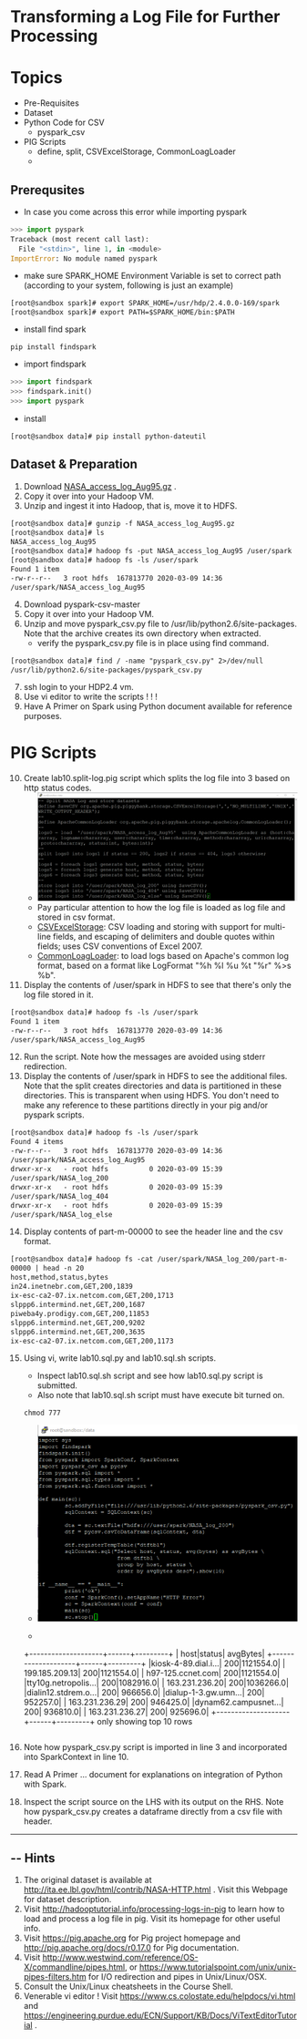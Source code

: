 # Transforming a Log File for Further Processing
# Topics
- Pre-Requisites
- Dataset 
- Python Code for CSV
    - pyspark_csv
- PIG Scripts
    - define, split, CSVExcelStorage, CommonLoagLoader
    - 
## Prerequsites
- In case you come across this error while importing pyspark 
```py
>>> import pyspark
Traceback (most recent call last):
  File "<stdin>", line 1, in <module>
ImportError: No module named pyspark
```
- make sure SPARK_HOME Environment Variable is set to correct path (according to your system, following is just an example)
```shell
[root@sandbox spark]# export SPARK_HOME=/usr/hdp/2.4.0.0-169/spark
[root@sandbox spark]# export PATH=$SPARK_HOME/bin:$PATH
```
- install find spark
```shell
pip install findspark
```
- import findspark
```py
>>> import findspark
>>> findspark.init()
>>> import pyspark
```
- install 
```shell
[root@sandbox data]# pip install python-dateutil
```

## Dataset & Preparation
1. Download [NASA_access_log_Aug95.gz](http://www.ftpstatus.com/file_properties.php?sname=ftp.cs.umass.edu&fid=66) .
2. Copy it over into your Hadoop VM.
3. Unzip and ingest it into Hadoop, that is, move it to HDFS.
```shell
[root@sandbox data]# gunzip -f NASA_access_log_Aug95.gz
[root@sandbox data]# ls
NASA_access_log_Aug95
[root@sandbox data]# hadoop fs -put NASA_access_log_Aug95 /user/spark
[root@sandbox data]# hadoop fs -ls /user/spark
Found 1 item
-rw-r--r--   3 root hdfs  167813770 2020-03-09 14:36 /user/spark/NASA_access_log_Aug95
```
4. Download pyspark-csv-master
5. Copy it over into your Hadoop VM.
6. Unzip and move pyspark_csv.py file to /usr/lib/python2.6/site-packages. Note that the archive creates its own directory when extracted.
    - verify the pyspark_csv.py file is in place using find command.
```shell
[root@sandbox data]# find / -name "pyspark_csv.py" 2>/dev/null
/usr/lib/python2.6/site-packages/pyspark_csv.py
```
7. ssh login to your HDP2.4 vm.
8. Use vi editor to write the scripts ! ! !
9. Have A Primer on Spark using Python document available for reference purposes. 
# PIG Scripts
10. Create lab10.split-log.pig script which splits the log file into 3 based on http status codes. 
    - ![log_split script](log_split.png)
    - Pay particular attention to how the log file is loaded as log file and stored in csv format.
    - [CSVExcelStorage](https://pig.apache.org/docs/latest/api/org/apache/pig/piggybank/storage/CSVExcelStorage.html): CSV loading and storing with support for multi-line fields, and escaping of delimiters and double quotes within fields; uses CSV conventions of Excel 2007. 
    - [CommonLoagLoader](https://pig.apache.org/docs/r0.17.0/api/org/apache/pig/piggybank/storage/apachelog/CommonLogLoader.html): to load logs based on Apache's common log format, based on a format like LogFormat "%h %l %u %t \"%r\" %>s %b".
11. Display the contents of /user/spark in HDFS to see that there's only the log file stored in it.
```shell
[root@sandbox data]# hadoop fs -ls /user/spark
Found 1 item
-rw-r--r--   3 root hdfs  167813770 2020-03-09 14:36 /user/spark/NASA_access_log_Aug95
```
12. Run the script. Note how the messages are avoided using stderr redirection.
13. Display the contents of /user/spark in HDFS to see the additional files. Note that the split creates directories and data is partitioned in these directories. This is transparent when using HDFS. You don't need to make any reference to these partitions directly in your pig and/or pyspark scripts.
```shell
[root@sandbox data]# hadoop fs -ls /user/spark
Found 4 items
-rw-r--r--   3 root hdfs  167813770 2020-03-09 14:36 /user/spark/NASA_access_log_Aug95
drwxr-xr-x   - root hdfs          0 2020-03-09 15:39 /user/spark/NASA_log_200
drwxr-xr-x   - root hdfs          0 2020-03-09 15:39 /user/spark/NASA_log_404
drwxr-xr-x   - root hdfs          0 2020-03-09 15:39 /user/spark/NASA_log_else
```
14. Display contents of part-m-00000 to see the header line and the csv format.
```shell
[root@sandbox data]# hadoop fs -cat /user/spark/NASA_log_200/part-m-00000 | head -n 20
host,method,status,bytes
in24.inetnebr.com,GET,200,1839
ix-esc-ca2-07.ix.netcom.com,GET,200,1713
slppp6.intermind.net,GET,200,1687
piweba4y.prodigy.com,GET,200,11853
slppp6.intermind.net,GET,200,9202
slppp6.intermind.net,GET,200,3635
ix-esc-ca2-07.ix.netcom.com,GET,200,1173
```
15. Using vi, write lab10.sql.py and lab10.sql.sh scripts. 
    - Inspect lab10.sql.sh script and see how lab10.sql.py script is submitted.
    - Also note that lab10.sql.sh script must have execute bit turned on.
    ```shell
    chmod 777 
    ```
    - ![sql_script.py](sql_script_py.png)
    - ```shell
    +--------------------+------+---------+
|                host|status| avgBytes|
+--------------------+------+---------+
|kiosk-4-89.dial.i...|   200|1121554.0|
|      199.185.209.13|   200|1121554.0|
|   h97-125.ccnet.com|   200|1121554.0|
|tty10g.netropolis...|   200|1082916.0|
|      163.231.236.20|   200|1036266.0|
|dialin12.stdrem.o...|   200| 966656.0|
|dialup-1-3.gw.umn...|   200| 952257.0|
|      163.231.236.29|   200| 946425.0|
|dynam62.campusnet...|   200| 936810.0|
|      163.231.236.27|   200| 925696.0|
+--------------------+------+---------+
only showing top 10 rows

      ```
16. Note how pyspark_csv.py script is imported in line 3 and incorporated into SparkContext in line 10. 
17. Read A Primer ... document for explanations on integration of Python with Spark.
18. Inspect the script source on the LHS with its output on the RHS. Note how pyspark_csv.py creates a dataframe directly from a csv file with header.

-------------------------
--  Hints
-------------------------

1. The original dataset is available at http://ita.ee.lbl.gov/html/contrib/NASA-HTTP.html . Visit this Webpage for dataset description.
2. Visit http://hadooptutorial.info/processing-logs-in-pig to learn how to load and process a log file in pig. Visit its homepage for other useful info.
3. Visit https://pig.apache.org for Pig project homepage and http://pig.apache.org/docs/r0.17.0 for Pig documentation.
4. Visit http://www.westwind.com/reference/OS-X/commandline/pipes.html, or https://www.tutorialspoint.com/unix/unix-pipes-filters.htm for I/O redirection and pipes in Unix/Linux/OSX.
5. Consult the Unix/Linux cheatsheets in the Course Shell.
6. Venerable vi editor ! Visit https://www.cs.colostate.edu/helpdocs/vi.html and https://engineering.purdue.edu/ECN/Support/KB/Docs/ViTextEditorTutorial .

